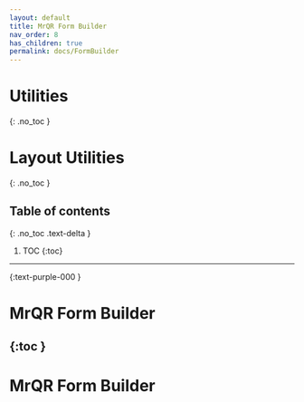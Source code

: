 ```yaml
---
layout: default
title: MrQR Form Builder
nav_order: 8
has_children: true
permalink: docs/FormBuilder
---
```


# Utilities
{: .no_toc }

# Layout Utilities
{: .no_toc }

## Table of contents
{: .no_toc .text-delta }

1. TOC
{:toc}

---

{:text-purple-000 }
# MrQR Form Builder
{:toc }
---
# MrQR Form Builder
